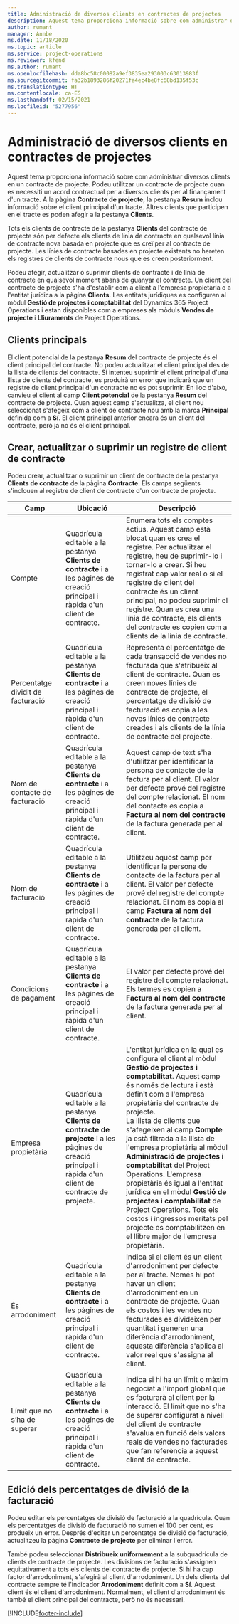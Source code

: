 ```yaml
---
title: Administració de diversos clients en contractes de projectes
description: Aquest tema proporciona informació sobre com administrar diversos clients en un contracte de projecte.
author: rumant
manager: Annbe
ms.date: 11/18/2020
ms.topic: article
ms.service: project-operations
ms.reviewer: kfend
ms.author: rumant
ms.openlocfilehash: dda8bc58c00082a9ef3835ea293003c63013983f
ms.sourcegitcommit: fa32b1893286f20271fa4ec4be8fc68bd135f53c
ms.translationtype: HT
ms.contentlocale: ca-ES
ms.lasthandoff: 02/15/2021
ms.locfileid: "5277956"
---
```

# <a name="manage-multiple-customers-on-project-contracts"></a>Administració de diversos clients en contractes de projectes

Aquest tema proporciona informació sobre com administrar diversos clients en un contracte de projecte. Podeu utilitzar un contracte de projecte quan es necessiti un acord contractual per a diversos clients per al finançament d'un tracte. A la pàgina **Contracte de projecte**, la pestanya **Resum** inclou informació sobre el client principal d'un tracte. Altres clients que participen en el tracte es poden afegir a la pestanya **Clients**.

Tots els clients de contracte de la pestanya **Clients** del contracte de projecte són per defecte els clients de línia de contracte en qualsevol línia de contracte nova basada en projecte que es creï per al contracte de projecte. Les línies de contracte basades en projecte existents no hereten els registres de clients de contracte nous que es creen posteriorment.

Podeu afegir, actualitzar o suprimir clients de contracte i de línia de contracte en qualsevol moment abans de guanyar el contracte. Un client del contracte de projecte s'ha d'establir com a client a l'empresa propietària o a l'entitat jurídica a la pàgina **Clients**. Les entitats jurídiques es configuren al mòdul **Gestió de projectes i comptabilitat** del Dynamics 365 Project Operations i estan disponibles com a empreses als mòduls **Vendes de projecte** i **Lliuraments** de Project Operations.

## <a name="primary-customers"></a>Clients principals

El client potencial de la pestanya **Resum** del contracte de projecte és el client principal del contracte. No podeu actualitzar el client principal des de la llista de clients del contracte. Si intenteu suprimir el client principal d'una llista de clients del contracte, es produirà un error que indicarà que un registre de client principal d'un contracte no es pot suprimir. En lloc d'això, canvieu el client al camp **Client potencial** de la pestanya **Resum** del contracte de projecte. Quan aquest camp s'actualitza, el client nou seleccionat s'afegeix com a client de contracte nou amb la marca **Principal** definida com a **Sí**. El client principal anterior encara és un client del contracte, però ja no és el client principal.

## <a name="create-update-or-delete-a-contract-customer-record"></a>Crear, actualitzar o suprimir un registre de client de contracte

Podeu crear, actualitzar o suprimir un client de contracte de la pestanya **Clients de contracte** de la pàgina **Contracte**. Els camps següents s'inclouen al registre de client de contracte d'un contracte de projecte.

| **Camp** | **Ubicació** | **Descripció** | 
| --- | --- | --- | 
| Compte | Quadrícula editable a la pestanya **Clients de contracte** i a les pàgines de creació principal i ràpida d'un client de contracte. | Enumera tots els comptes actius. Aquest camp està blocat quan es crea el registre. Per actualitzar el registre, heu de suprimir-lo i tornar-lo a crear. Si heu registrat cap valor real o si el registre de client del contracte és un client principal, no podeu suprimir el registre. Quan es crea una línia de contracte, els clients del contracte es copien com a clients de la línia de contracte. |
| Percentatge dividit de facturació | Quadrícula editable a la pestanya **Clients de contracte** i a les pàgines de creació principal i ràpida d'un client de contracte. | Representa el percentatge de cada transacció de vendes no facturada que s'atribueix al client de contracte. Quan es creen noves línies de contracte de projecte, el percentatge de divisió de facturació es copia a les noves línies de contracte creades i als clients de la línia de contracte del projecte. |
| Nom de contacte de facturació | Quadrícula editable a la pestanya **Clients de contracte** i a les pàgines de creació principal i ràpida d'un client de contracte. | Aquest camp de text s'ha d'utilitzar per identificar la persona de contacte de la factura per al client. El valor per defecte prové del registre del compte relacionat. El nom del contacte es copia a **Factura al nom del contracte** de la factura generada per al client. |
| Nom de facturació | Quadrícula editable a la pestanya **Clients de contracte** i a les pàgines de creació principal i ràpida d'un client de contracte. | Utilitzeu aquest camp per identificar la persona de contacte de la factura per al client. El valor per defecte prové del registre del compte relacionat. El nom es copia al camp **Factura al nom del contracte** de la factura generada per al client. |
| Condicions de pagament | Quadrícula editable a la pestanya **Clients de contracte** i a les pàgines de creació principal i ràpida d'un client de contracte. | El valor per defecte prové del registre del compte relacionat. Els termes es copien a **Factura al nom del contracte** de la factura generada per al client. |
| Empresa propietària | Quadrícula editable a la pestanya **Clients de contracte de projecte** i a les pàgines de creació principal i ràpida d'un client de contracte de projecte. | L'entitat jurídica en la qual es configura el client al mòdul **Gestió de projectes i comptabilitat**. Aquest camp és només de lectura i està definit com a l'empresa propietària del contracte de projecte.</br>La llista de clients que s'afegeixen al camp **Compte** ja està filtrada a la llista de l'empresa propietària al mòdul **Administració de projectes i comptabilitat** del Project Operations. L'empresa propietària és igual a l'entitat jurídica en el mòdul **Gestió de projectes i comptabilitat** de Project Operations. Tots els costos i ingressos meritats pel projecte es comptabilitzen en el llibre major de l'empresa propietària. |
| És arrodoniment | Quadrícula editable a la pestanya **Clients de contracte** i a les pàgines de creació principal i ràpida d'un client de contracte. | Indica si el client és un client d'arrodoniment per defecte per al tracte. Només hi pot haver un client d'arrodoniment en un contracte de projecte. Quan els costos i les vendes no facturades es divideixen per quantitat i generen una diferència d'arrodoniment, aquesta diferència s'aplica al valor real que s'assigna al client. |
| Límit que no s’ha de superar | Quadrícula editable a la pestanya **Clients de contracte** i a les pàgines de creació principal i ràpida d'un client de contracte. | Indica si hi ha un límit o màxim negociat a l'import global que es facturarà al client per la interacció. El límit que no s'ha de superar configurat a nivell del client de contracte s'avalua en funció dels valors reals de vendes no facturades que fan referència a aquest client de contracte. |

## <a name="edit-billing-split-percentages"></a>Edició dels percentatges de divisió de la facturació

Podeu editar els percentatges de divisió de facturació a la quadrícula. Quan els percentatges de divisió de facturació no sumen el 100 per cent, es produeix un error. Després d'editar un percentatge de divisió de facturació, actualitzeu la pàgina **Contracte de projecte** per eliminar l'error.

També podeu seleccionar **Distribueix uniformement** a la subquadrícula de clients de contracte de projecte. Les divisions de facturació s'assignen equitativament a tots els clients del contracte de projecte. Si hi ha cap factor d'arrodoniment, s'afegirà al client d'arrodoniment. Un dels clients del contracte sempre té l'indicador **Arrodoniment** definit com a **Sí**. Aquest client és el client d'arrodoniment. Normalment, el client d'arrodoniment és també el client principal del contracte, però no és necessari.


[!INCLUDE[footer-include](../includes/footer-banner.md)]